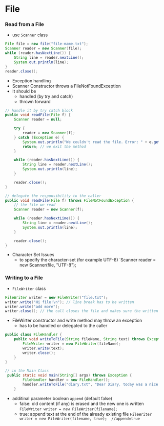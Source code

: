 # File

### Read from a File
* use `Scanner` class
```java
File file = new file("file-name.txt");
Scanner reader = new Scanner(file);
while (reader.hasNextLine()) {
    String line = reader.nextLine();
    System.out.println(line);
}
reader.close();
```

* Exception handling
* Scanner Constructor throws a FileNotFoundException
* It should be
    * handled (by try and catch)
    * thrown forward
```java
// handle it by try catch block
public void readFile(File f) {
    Scanner reader = null;

    try {
        reader = new Scanner(f);
    } catch (Exception e) {
        System.out.println("We couldn't read the file. Error: " + e.getMessage());
        return; // we exit the method
    }

    while (reader.hasNextLine()) {
        String line = reader.nextLine();
        System.out.println(line);
    }

    reader.close();
}
```
```java
// delegate the responsibility to the caller
public void readFile(File f) throws FileNotFoundException {
    // the file we read
    Scanner reader = new Scanner(f);

    while (reader.hasNextLine()) {
        String line = reader.nextLine();
        System.out.println(line);
    }

    reader.close();
}
```

* Character Set Issues
    * to specify the character-set (for example UTF-8)
    `Scanner reader = new Scanner(file, "UTF-8");


### Writing to a File
* `FileWriter` class

```java
FileWriter writer = new FileWriter("file.txt");
writer.write("Hi file!\n"); // line break has to be written
writer.write("add more");
writer.close(); // the call closes the file and makes sure the written text goes to the file
```

* FileWirter constructor and write method may throw an exception
    * has to be handled or delegated to the caller
```java
public class FileHandler {
    public void writeToFile(String fileName, String text) throws Exception {
        FileWriter writer = new FileWriter(fileName);
        writer.write(text);
        writer.close();
    }
}

// in the Main Class
 public static void main(String[] args) throws Exception {
        FileHandler handler = new FileHandler();
        handler.writeToFile("diary.txt", "Dear Diary, today was a nice day.");
    }
```

* additinal parameter boolean `append` (default false)
    * false: old content (if any) is erased and the new one is written
        `FileWriter writer = new FileWriter(filename);`
    * true: append text at the end of the already existing file
        `FileWriter writer = new FileWriter(filename, true);  //append=true`
